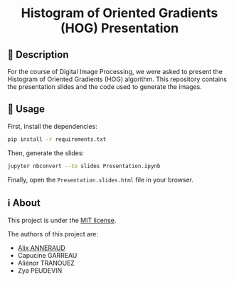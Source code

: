 <h1 align="center">Histogram of Oriented Gradients (HOG) Presentation</h1>

## 📝 Description

For the course of Digital Image Processing, we were asked to present the Histogram of Oriented Gradients (HOG) algorithm. This repository contains the presentation slides and the code used to generate the images.

## 🚀 Usage

First, install the dependencies:

```bash
pip install -r requirements.txt
```

Then, generate the slides:

```bash
jupyter nbconvert --to slides Presentation.ipynb
```

Finally, open the `Presentation.slides.html` file in your browser.

## ℹ️ About

This project is under the [MIT license](LICENSE).

The authors of this project are:
- [Alix ANNERAUD](https://alix.anneraud.fr)
- Capucine GARREAU
- Aliénor TRANOUEZ
- Zya PEUDEVIN

